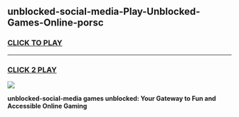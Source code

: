 
## unblocked-social-media-Play-Unblocked-Games-Online-porsc
<h3>
<a href="https://premium76.site?title=unblocked-social-media&ref=25A">CLICK TO PLAY</a></h3>
<hr>

<h3>
<a href="https://premium76.site?title=unblocked-social-media&ref=25A">CLICK 2 PLAY</a>
  
</h3>

<a href="https://premium76.site?title=unblocked-social-media&ref=25A"><img src="https://clearcache.store/games.png"></a>


**unblocked-social-media games unblocked: Your Gateway to Fun and Accessible Online Gaming**
